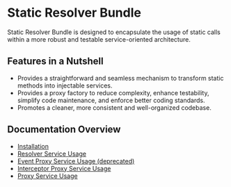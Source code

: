 # Static Resolver Bundle

Static Resolver Bundle is designed to encapsulate the usage of static calls within a more robust and testable service-oriented architecture.

## Features in a Nutshell
- Provides a straightforward and seamless mechanism to transform static methods into injectable services. 
- Provides a proxy factory to reduce complexity, enhance testability, simplify code maintenance, and enforce better coding standards.
- Promotes a cleaner, more consistent and well-organized codebase.

## Documentation Overview
- [Installation](doc/01_Installation.md)
- [Resolver Service Usage](doc/02_Resolver_Service_Usage.md)
- [Event Proxy Service Usage (deprecated)](doc/03_Event_Proxy_Service_Usage.md)
- [Interceptor Proxy Service Usage](doc/03_Interceptor_Proxy_Service_Usage.md)
- [Proxy Service Usage](doc/04_Proxy_Service_Usage.md)